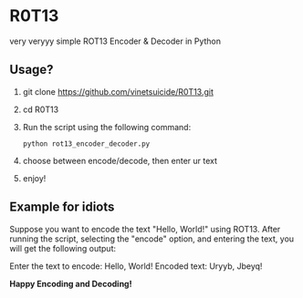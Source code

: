 # R0T13
very veryyy simple ROT13 Encoder &amp; Decoder in Python

## Usage?

1. git clone https://github.com/vinetsuicide/R0T13.git

2. cd R0T13

3. Run the script using the following command:

    ```
    python rot13_encoder_decoder.py
    ```

4. choose between encode/decode, then enter ur text

5. enjoy!

## Example for idiots

Suppose you want to encode the text "Hello, World!" using ROT13. After running the script, selecting the "encode" option, and entering the text, you will get the following output:

Enter the text to encode: Hello, World!
Encoded text: Uryyb, Jbeyq!



**Happy Encoding and Decoding!**
